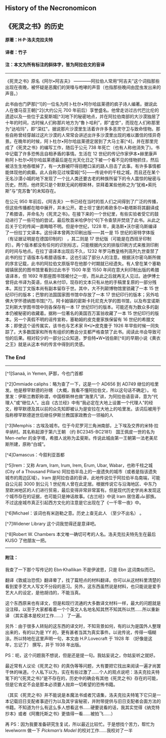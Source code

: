 ## History of the Necronomicon

## 《死灵之书》的历史

#### 原著：H·P·洛夫克拉夫特

#### 译者：竹子

#### 注：本文为所有标注的斜体字，皆为阿拉伯文的音译

---

《死灵之书》原名《阿尔•阿吉夫》 ————阿拉伯人常用“阿吉夫”这个词指那些出现在夜晚，被怀疑是恶魔们的哭嚎与咆哮的声音（也指那些晚间由昆虫发出来的声音。）

此书由也门萨那[^1]的一位名为阿卜杜尔•阿尔哈兹莱德的疯子诗人编著。据说此人在倭马亚王朝[^2](大约公元 700 年前后）享誉盛名。他曾走访过古代巴比伦的遗迹以及一些位于孟斐斯城[^3]地下的秘密地点，并在阿拉伯南部的大沙漠独居了十年的时间，古时候人们称那片地方为“魯卜哈利”，即"虚空"，而现在人们称那里为"达哈玛"，即"深红"。据说那片沙漠里生活着许许多多恶灵守卫与致命怪物。那些自称曾经穿越过这片沙漠的人常常会讲述出许多沙漠里出现的难以置信的怪异奇景。在晚年的时候，阿卜杜尔•阿尔哈兹莱德定居到了大马士革[^4]，并在那里完成了《死灵之书》的编写工作，随后于公元 738 年死亡（也有人称他消失了)。书中记载了许多恐怖且自相矛盾的事情。生活在 12 世纪的传记作家伊本•赫里康声称阿卜杜尔•阿尔哈兹莱德最后是在光天化日之下被一个看不见的怪物抓住，然后被活生生地吞噬掉了，有一大群被吓得目瞪口呆的路人目击了此事。有许多事情都能体现他的疯癫。此人自称见过埃雷姆[^5]——传说中的千柱之城，而且还在某个无名沙漠小城的地下发现了一个比人类还要古老的种族所留下的令人震惊的秘密与历史。然而，他终究只是个默默无闻的穆斯林，崇拜着某些他称之为“犹格•索托斯”与“克苏鲁”的未知存在。

在公元 950 年前后，《阿吉夫》一书已经在当时的哲人们之间得到了广泛的传播，但这些传播都在暗中展开，并未公开。君士坦丁堡的希欧多尔•勒塔斯将其翻译成了希腊语，并命名为《死灵之书》。在接下来的一个世纪里，有些实验者受它的鼓动进行了一些可怕的尝试，最后牧首米哈伊尔[^6]下令查禁并焚烧了此书。从此之后关于它的传闻一直晦暗不明。但是中世纪，1228 年，奥洛斯•沃尔密乌斯编译了一份拉丁文译本。这份译本曾两次印刷出版——其一是 15 世纪的哥特字体版 （有证据证明是在德国印制的） ，其二则是 17 世纪版（可能是在西班牙印制的）。两个版本都没有任何的识别标志，只能根据内文的排版印刷方式来推测印刷的时间与地点。在拉丁语译本出现后不久，1232 年罗马教皇格列高列九世查禁了此书的拉丁语版本与希腊语版本，这也引起了部分人的注意。根据沃尔密乌斯所做的序言记载，此书的阿拉伯文原版早在他那个时期就已经遗失。有人曾在某个塞勒姆镇居民的图书馆里看到过此书于 1500 年至 1550 年间在意大利印制出版的希腊语译本，但 1692 年那座图书馆被付之一炬，而从此之后就再无人见过。迪伊博士曾将此书译为英语，但从未付印，现存的文本只有从他的手稿里复原的一部分残本。其拉丁文版本尚有副本留存于世。其中，大不列颠博物馆里锁藏了一本 15 世纪印行的版本；巴黎的法国国家图书馆中存放了一本 17 世纪印行的版本；另外哈佛大学怀德纳图书馆[^7]，阿卡姆镇的密斯卡托尼克大学的图书馆，以及布宜诺斯艾利斯大学图书馆中则各保存有一本 17 世纪印行的版本。可能还有为数众多的副本仍被秘密的收藏着。据称一位著名的美国百万富翁收藏了一本 15 世纪印行的版本。另一个真假不明的谣传宣称，塞勒姆的皮克曼家族保留有 16 世纪的希腊文本；即使这个谣传属实，该书也与艺术家 R•U•皮克曼于 1926 年早些时候一同失踪了。大多数国家和所有有组织的教会分支都严格查禁了此书。阅读此书会导致可怕的后果。相对较少的一部分公众知道，罗伯特•W•钱伯斯[^8]的早期小说《黄衣之王》就是从这本书的传言中得到的灵感。
### The End
-----------

[^1]Sanaá, in Yemen, 萨那，今也门首都

[^2]Ommiade caliphs：略为查了一下，这是一个 AD656 到 AD749 继位的哈里发。他是穆罕默德的孙甥 （大概，我看不懂阿拉伯文，所以这句话不确定）。 哈里发：伊斯兰教职称谓，中国穆斯林也做“海里凡”讲，为阿拉伯语音译，意为“代理人”或“继位人”。出自《古兰经》中有“我必定在大地上设置一个代理人”的经文，穆罕默德及其以前的众先知即被认为是安拉在大地上的哈里发。该词后被用于指称穆罕默德逝世后继任伊斯兰教国家政教合一领袖的人

[^3]Memphis：古埃及城市。位于今尼罗河三角洲南部，上下埃及交界的米特·拉辛纳村。其名称起源于第六王朝 （约 BC2345-BC2181） 国王佩皮一世的名为 Men-nefer 的金字塔，希腊人讹称为孟斐斯。传说此城由第一王朝第一法老美尼斯所建，原称“白城”。

[^4]Damascus：今叙利亚首都

[^5]Irem：又称 Aram, Iram, Irum, Irem, Erum, Ubar, Wabar，也称千柱之城 (City of a Thousand Pillars) 阿拉伯半岛上的一座遗失的城市（或者是指该遗失城市的周边区域）。Iram 是阿拉伯语的音译，此地传说位于阿拉伯半岛南端，可能自公元前 3000 到公元 1 世纪有人曾在此定居。根据传说它与沿海地区、中东乃至欧洲地区的人们进行贸易，最后变得非常非常富有。但是现代历史学尚未发现这个城市存在的证据，也可能只是神话故事。《古兰经》中说 Iram 居住着عاد部族。不过这座城市真正引起西方文化的注意是它出现在了《一千零一夜》中。

[^6]Michael：该词也有米迦勒之意。历史上查无此人 （至少不出名） 。

[^7]Widener Library 这个词我觉得还是意译吧。

[^8]Robert W. Chambers 本文唯一确切可考的人名。洛夫克拉夫特先生在最后 KUSO 了他朋友一把。

---
#### 附注：

我查了一下那个写传记的 Ebn·Khallikan 不是伊波恩，只是 Ebn 这词类似而已。

翻译《敦威治恐慌》翻译晕了，找了篇短点的材料翻译。你可以从这材料里清楚的看到爱手艺大人写文不分段的恶习。另外，这东西虽然说是材料，也只能说是爱手艺大人的设定，是他胡诌的，不能当真。

这个东西原来也有译文，但是和现行流通的大多数译文材料一样，最大的问题就是没注释，以至于大家都看着一个个英文人名地名知其然不知其所以然……所以重新译 （其实基本是校对工作……） 了一遍。

另外：由于很多人转贴的这东西的译文时，不知背景如何，有的以为是国外人整理出来的，有的以为是 YY 的，更有甚者当其为真实事件。以讹传讹，传得一塌糊涂。所以特地在这里声明一句，本文由 H.P.Lovecraft 于 1928 年 （好像是这年，忘记了） 撰写，并于 1938 年出版。

PS：呃，这个问题我不想说，但是还是提一句。我姑妄说之，你姑妄听之就好。

最近常有人议论《死灵之书》的真伪等等问题，大有要把它找出来阅读一遍才尚罢干休的味道。个人私下以为，实在有些过激了……个人的观点说吧：洛夫克拉夫特笔下的“《死灵之书》”是不存在的，历史中的确会有其他《死灵之书》存在的可能，但是它肯定不会是那本必须要人抛弃一切希望的恐怖书籍。

（其实《死灵之书》并不能说是本魔法书或者咒语集，洛夫克拉夫特笔下它只是一本记载旧日支配者事迹行为以及其宇宙秘密，并附带提供与旧日支配者会面方法的书籍。不知道为什么有这么多人想看这书……硬要说看的话，我其实觉得《纳克特抄本》或者《阿撒托斯之书》更值得一看……被拍飞……）

再 PS：因为我要准备研究生复试，所以最近比较忙。于是想找个苦力，帮忙为 levelworm 做一下 *Pickman‘s Model* 的校对工作……我校对了一半
